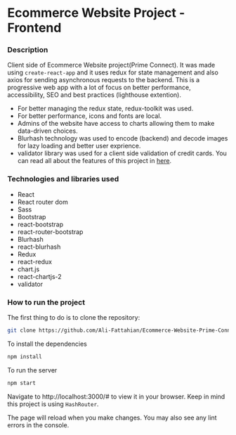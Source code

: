 # Ecommerce Website Project - Frontend

### Description

Client side of Ecommerce Website project(Prime Connect). It was made using `create-react-app` and it uses redux for state management and also axios for sending asynchronous requests to the backend.
This is a progressive web app with a lot of focus on better performance, accessibility, SEO and best practices (lighthouse extention).
- For better managing the redux state, redux-toolkit was used.
- For better performance, icons and fonts are local.
- Admins of the website have access to charts allowing them to make data-driven choices.
- Blurhash technology was used to encode (backend) and decode images for lazy loading and better user exprience.
- validator library was used for a client side validation of credit cards.
You can read all about the features of this project in [here](https://github.com/Ali-Fattahian/Ecommerce-Website-Prime-Connect).

### Technologies and libraries used

- React
- React router dom
- Sass
- Bootstrap
- react-bootstrap
- react-router-bootstrap
- Blurhash
- react-blurhash
- Redux
- react-redux
- chart.js
- react-chartjs-2
- validator


### How to run the project

The first thing to do is to clone the repository:

```sh
git clone https://github.com/Ali-Fattahian/Ecommerce-Website-Prime-Connect-Frontend.git
```

To install the dependencies
```sh
npm install
```

To run the server
```sh
npm start
```

Navigate to http://localhost:3000/# to view it in your browser.
Keep in mind this project is using `HashRouter`.

The page will reload when you make changes.
You may also see any lint errors in the console.
